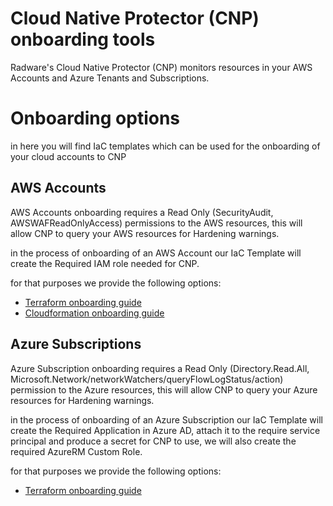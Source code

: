 
# Cloud Native Protector (CNP) onboarding tools

Radware's Cloud Native Protector (CNP) monitors resources in your AWS Accounts and Azure Tenants and Subscriptions.

# Onboarding options
in here you will find IaC templates which can be used for the onboarding of your cloud accounts
to CNP

AWS Accounts 
-
AWS Accounts onboarding requires a Read Only (SecurityAudit, AWSWAFReadOnlyAccess) permissions to the AWS resources, this will 
allow CNP to query your AWS resources for Hardening warnings.

in the process of onboarding of an AWS Account our IaC Template will create the Required IAM role needed for
CNP.

for that purposes we provide the following options:

- [Terraform onboarding guide](./AWS%20onboarding%20scripts/terraform/README.md)
- [Cloudformation onboarding guide](./AWS%20onboarding%20scripts/cloudformation/README.md)

Azure Subscriptions 
-
Azure Subscription onboarding requires a Read Only (Directory.Read.All, Microsoft.Network/networkWatchers/queryFlowLogStatus/action) permission to the Azure resources, this will 
allow CNP to query your Azure resources for Hardening warnings.

in the process of onboarding of an Azure Subscription our IaC Template will create the Required Application in Azure AD, attach it to the require service principal and produce a secret for CNP to use, we will also create the required AzureRM Custom Role.

for that purposes we provide the following options:

- [Terraform onboarding guide](./Azure%20onboarding%20scripts/terraform/README.md)